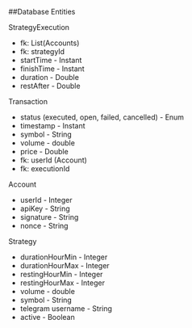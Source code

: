 ##Database Entities

StrategyExecution
- fk: List(Accounts)
- fk: strategyId
- startTime - Instant
- finishTime - Instant
- duration - Double
- restAfter - Double

Transaction
- status (executed, open, failed, cancelled) - Enum
- timestamp - Instant
- symbol - String
- volume - double
- price - Double
- fk: userId (Account)
- fk: executionId

Account
- userId - Integer
- apiKey - String
- signature - String
- nonce - String

Strategy
- durationHourMin - Integer
- durationHourMax - Integer
- restingHourMin - Integer
- restingHourMax - Integer
- volume - double
- symbol - String
- telegram username - String
- active - Boolean